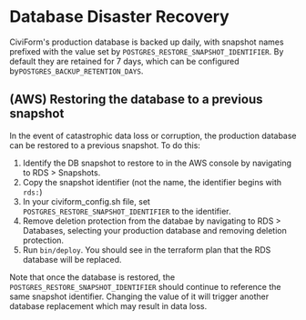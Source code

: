 # Database Disaster Recovery

CiviForm's production database is backed up daily, with snapshot names prefixed with the value set by `POSTGRES_RESTORE_SNAPSHOT_IDENTIFIER`. By default they are retained for 7 days, which can be configured by`POSTGRES_BACKUP_RETENTION_DAYS`.

## (AWS) Restoring the database to a previous snapshot

In the event of catastrophic data loss or corruption, the production database can be restored to a previous
snapshot. To do this:

1. Identify the DB snapshot to restore to in the AWS console by navigating to RDS > Snapshots.
1. Copy the snapshot identifier (not the name, the identifier begins with `rds:`)
1. In your civiform_config.sh file, set `POSTGRES_RESTORE_SNAPSHOT_IDENTIFIER` to the identifier.
1. Remove deletion protection from the databae by navigating to RDS > Databases, selecting your production database and removing deletion protection.
1. Run `bin/deploy`. You should see in the terraform plan that the RDS database will be replaced.

Note that once the database is restored, the `POSTGRES_RESTORE_SNAPSHOT_IDENTIFIER` should continue to reference
the same snapshot identifier. Changing the value of it will trigger another database replacement which may result
in data loss.
